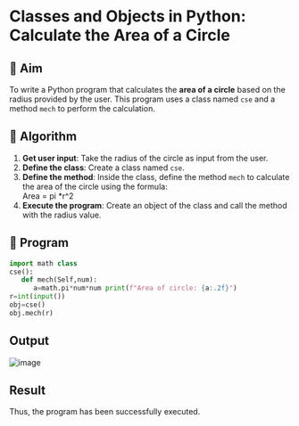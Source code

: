 # Classes and Objects in Python: Calculate the Area of a Circle

## 🎯 Aim
To write a Python program that calculates the **area of a circle** based on the radius provided by the user. This program uses a class named `cse` and a method `mech` to perform the calculation.

## 🧠 Algorithm
1. **Get user input**: Take the radius of the circle as input from the user.
2. **Define the class**: Create a class named `cse`.
3. **Define the method**: Inside the class, define the method `mech` to calculate the area of the circle using the formula:  
   Area = pi *r^2 
4. **Execute the program**: Create an object of the class and call the method with the radius value.

## 🧾 Program
```py
import math class 
cse(): 
   def mech(Self,num): 
      a=math.pi*num*num print(f"Area of circle: {a:.2f}") 
r=int(input()) 
obj=cse() 
obj.mech(r) 
```

## Output
![image](https://github.com/user-attachments/assets/6ec51d38-ee50-4e5e-b2ea-8208b7b80615)

## Result
 Thus, the program has been successfully executed. 
